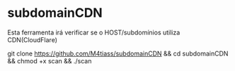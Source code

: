 # subdomainCDN
Esta ferramenta irá verificar se o HOST/subdomínios utiliza CDN(CloudFlare)

git clone https://github.com/M4tiass/subdomainCDN && cd subdomainCDN && chmod +x scan && ./scan
